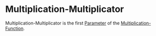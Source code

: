 # Multiplication-Multiplicator

Multiplication-Multiplicator is the first [Parameter](13000041.md) of the [Multiplication-Function](13000021.md).
